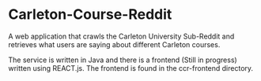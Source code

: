 # Carleton-Course-Reddit

A web application that crawls the Carleton University Sub-Reddit and retrieves what users are saying about different Carleton courses.

The service is written in Java and there is a frontend (Still in progress) written using REACT.js. The frontend is found in the ccr-frontend directory.
